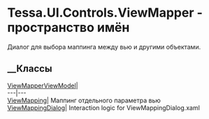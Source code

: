 # Tessa.UI.Controls.ViewMapper - пространство имён
Диалог для выбора маппинга между вью и другими объектами.
##  __Классы
[ViewMapperViewModel](T_Tessa_UI_Controls_ViewMapper_ViewMapperViewModel.htm)|  
---|---  
[ViewMapping](T_Tessa_UI_Controls_ViewMapper_ViewMapping.htm)|  Маппинг
отдельного параметра вью  
[ViewMappingDialog](T_Tessa_UI_Controls_ViewMapper_ViewMappingDialog.htm)|
Interaction logic for ViewMappingDialog.xaml
